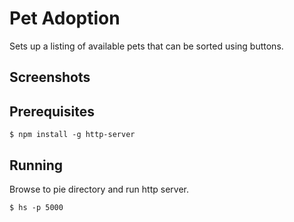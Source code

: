 # Pet Adoption
Sets up a listing of available pets that can be sorted using buttons.

## Screenshots


## Prerequisites
```
$ npm install -g http-server
```

## Running
Browse to pie directory and run http server.

```
$ hs -p 5000
```